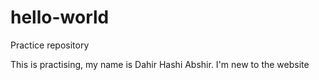 # hello-world
Practice repository

This is practising, my name is Dahir Hashi Abshir. I'm new to the website
